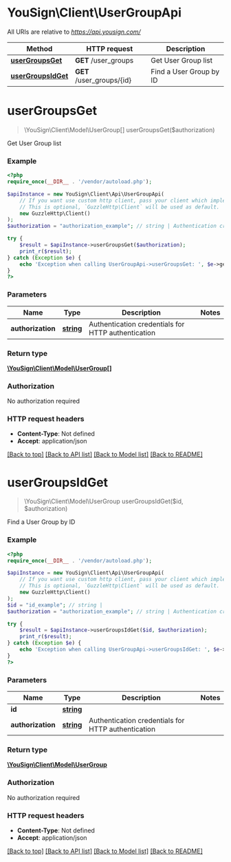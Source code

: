 # YouSign\Client\UserGroupApi

All URIs are relative to *https://api.yousign.com/*

Method | HTTP request | Description
------------- | ------------- | -------------
[**userGroupsGet**](UserGroupApi.md#userGroupsGet) | **GET** /user_groups | Get User Group list
[**userGroupsIdGet**](UserGroupApi.md#userGroupsIdGet) | **GET** /user_groups/{id} | Find a User Group by ID

# **userGroupsGet**
> \YouSign\Client\Model\UserGroup[] userGroupsGet($authorization)

Get User Group list

### Example
```php
<?php
require_once(__DIR__ . '/vendor/autoload.php');

$apiInstance = new YouSign\Client\Api\UserGroupApi(
    // If you want use custom http client, pass your client which implements `GuzzleHttp\ClientInterface`.
    // This is optional, `GuzzleHttp\Client` will be used as default.
    new GuzzleHttp\Client()
);
$authorization = "authorization_example"; // string | Authentication credentials for HTTP authentication

try {
    $result = $apiInstance->userGroupsGet($authorization);
    print_r($result);
} catch (Exception $e) {
    echo 'Exception when calling UserGroupApi->userGroupsGet: ', $e->getMessage(), PHP_EOL;
}
?>
```

### Parameters

Name | Type | Description  | Notes
------------- | ------------- | ------------- | -------------
 **authorization** | [**string**](../Model/.md)| Authentication credentials for HTTP authentication |

### Return type

[**\YouSign\Client\Model\UserGroup[]**](../Model/UserGroup.md)

### Authorization

No authorization required

### HTTP request headers

 - **Content-Type**: Not defined
 - **Accept**: application/json

[[Back to top]](#) [[Back to API list]](../../README.md#documentation-for-api-endpoints) [[Back to Model list]](../../README.md#documentation-for-models) [[Back to README]](../../README.md)

# **userGroupsIdGet**
> \YouSign\Client\Model\UserGroup userGroupsIdGet($id, $authorization)

Find a User Group by ID

### Example
```php
<?php
require_once(__DIR__ . '/vendor/autoload.php');

$apiInstance = new YouSign\Client\Api\UserGroupApi(
    // If you want use custom http client, pass your client which implements `GuzzleHttp\ClientInterface`.
    // This is optional, `GuzzleHttp\Client` will be used as default.
    new GuzzleHttp\Client()
);
$id = "id_example"; // string | 
$authorization = "authorization_example"; // string | Authentication credentials for HTTP authentication

try {
    $result = $apiInstance->userGroupsIdGet($id, $authorization);
    print_r($result);
} catch (Exception $e) {
    echo 'Exception when calling UserGroupApi->userGroupsIdGet: ', $e->getMessage(), PHP_EOL;
}
?>
```

### Parameters

Name | Type | Description  | Notes
------------- | ------------- | ------------- | -------------
 **id** | [**string**](../Model/.md)|  |
 **authorization** | [**string**](../Model/.md)| Authentication credentials for HTTP authentication |

### Return type

[**\YouSign\Client\Model\UserGroup**](../Model/UserGroup.md)

### Authorization

No authorization required

### HTTP request headers

 - **Content-Type**: Not defined
 - **Accept**: application/json

[[Back to top]](#) [[Back to API list]](../../README.md#documentation-for-api-endpoints) [[Back to Model list]](../../README.md#documentation-for-models) [[Back to README]](../../README.md)

